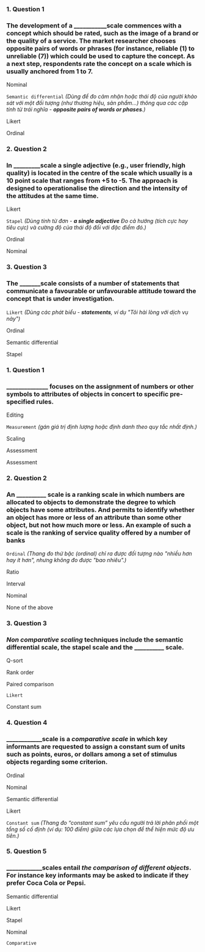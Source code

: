### 1. Question 1
### The development of a ___________scale commences with a concept which should be rated, such as the image of a brand or the quality of a service. The market researcher chooses opposite pairs of words or phrases (for instance, reliable (1) to unreliable (7)) which could be used to capture the concept. As a next step, respondents rate the concept on a scale which is usually anchored from 1 to 7.

Nominal

``Semantic differential``
_(Dùng để đo cảm nhận hoặc thái độ của người khảo sát với một đối tượng (như thương hiệu, sản phẩm...) thông qua các cặp tính từ trái nghĩa - **opposite pairs of words or phases**.)_

Likert

Ordinal

 


### 2. Question 2
### In _________scale a single adjective (e.g., user friendly, high quality) is located in the centre of the scale which usually is a 10 point scale that ranges from +5 to -5. The approach is designed to operationalise the direction and the intensity of the attitudes at the same time. 


Likert  

``Stapel``
_(Dùng tính từ đơn - **a single adjective** Đo cả hướng (tích cực hay tiêu cực) và cường độ của thái độ đối với đặc điểm đó.)_

Ordinal

Nominal



### 3. Question 3
### The _______scale consists of a number of statements that communicate a favourable or unfavourable attitude toward the concept that is under investigation.

``Likert``
_(Dùng các phát biểu - **statements**, ví dụ "Tôi hài lòng với dịch vụ này")_

Ordinal

Semantic differential

Stapel



### 1. Question 1
### ______________ focuses on the assignment of numbers or other symbols to attributes of objects in concert to specific pre-specified rules.


Editing

``Measurement``
_(gán giá trị định lượng hoặc định danh theo quy tắc nhất định.)_


Scaling  

Assessment

Assessment




### 2. Question 2
### An __________ scale is a ranking scale in which numbers are allocated to objects to demonstrate the degree to which objects have some attributes. And permits to identify whether an object has more or less of an attribute than some other object, but not how much more or less. An example of such a scale is the ranking of service quality offered by a number of banks


``Ordinal``
_(Thang đo thứ bậc (ordinal) chỉ ra được đối tượng nào "nhiều hơn hay ít hơn", nhưng không đo được "bao nhiêu".)_

Ratio

Interval

Nominal

None of the above




### 3. Question 3
### _Non comparative scaling_ techniques include the semantic differential scale, the stapel scale and the __________ scale.


Q-sort

Rank order

Paired comparison

``Likert``

Constant sum




### 4. Question 4
### ____________scale is a _comparative scale_ in which key informants are requested to assign a constant sum of units such as points, euros, or dollars among a set of stimulus objects regarding some criterion.


Ordinal

Nominal

Semantic differential

Likert

``Constant sum``
_(Thang đo “constant sum” yêu cầu người trả lời phân phối một tổng số cố định (ví dụ: 100 điểm) giữa các lựa chọn để thể hiện mức độ ưu tiên.)_



### 5. Question 5
### ____________scales entail _the comparison of different objects_. For instance key informants may be asked to indicate if they prefer Coca Cola or Pepsi.


Semantic differential

Likert

Stapel

Nominal

``Comparative``

